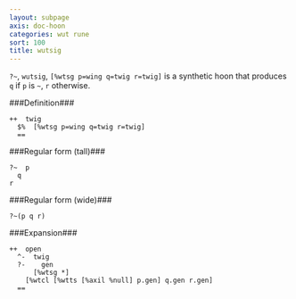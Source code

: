 ```yaml
---
layout: subpage
axis: doc-hoon
categories: wut rune
sort: 100
title: wutsig
---
```




`?~`, `wutsig`, `[%wtsg p=wing q=twig r=twig]` is a synthetic hoon 
that produces `q` if `p` is `~`, `r` otherwise.

###Definition###

    ++  twig  
      $%  [%wtsg p=wing q=twig r=twig]
      ==

###Regular form (tall)###

    ?~  p
      q
    r

###Regular form (wide)###

    ?~(p q r)

###Expansion###
    
    ++  open
      ^-  twig
      ?-    gen
          [%wtsg *]
        [%wtcl [%wtts [%axil %null] p.gen] q.gen r.gen]
      ==

